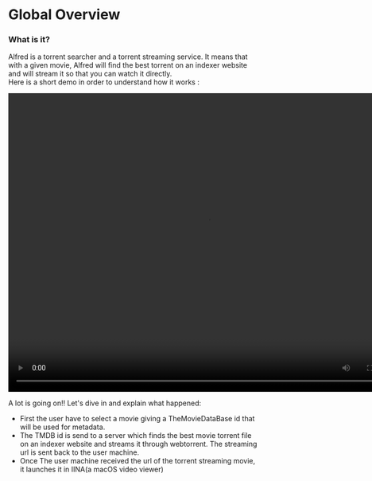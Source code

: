 # Global Overview
### What is it?
Alfred is a torrent searcher and a torrent streaming service. It means that with a given movie, Alfred will find the best torrent on an indexer website and will stream it so that you can watch it directly. <br /> Here is a short demo in order to understand how it works : 

<video controls="controls" width="800" height="600" name="Video Name">
  <source src="https://user-images.githubusercontent.com/31992334/193637801-6d718e49-38f6-4606-9d54-1042fd0e914b.mov">
</video>


A lot is going on!! Let's dive in and explain what happened: 
* First the user have to select a movie giving a TheMovieDataBase id that will be used for metadata.
* The TMDB id is send to a server which finds the best movie torrent file on an indexer website and streams it through webtorrent. The streaming url is sent back to the user machine.
* Once The user machine received the url of the torrent streaming movie, it launches it in IINA(a macOS video viewer)
